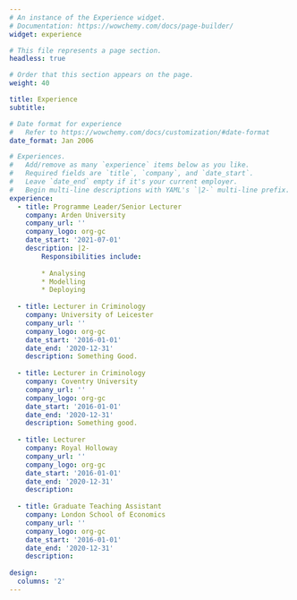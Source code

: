 ```yaml
---
# An instance of the Experience widget.
# Documentation: https://wowchemy.com/docs/page-builder/
widget: experience

# This file represents a page section.
headless: true

# Order that this section appears on the page.
weight: 40

title: Experience
subtitle:

# Date format for experience
#   Refer to https://wowchemy.com/docs/customization/#date-format
date_format: Jan 2006

# Experiences.
#   Add/remove as many `experience` items below as you like.
#   Required fields are `title`, `company`, and `date_start`.
#   Leave `date_end` empty if it's your current employer.
#   Begin multi-line descriptions with YAML's `|2-` multi-line prefix.
experience:
  - title: Programme Leader/Senior Lecturer
    company: Arden University
    company_url: ''
    company_logo: org-gc
    date_start: '2021-07-01'
    description: |2-
        Responsibilities include:
        
        * Analysing
        * Modelling
        * Deploying
        
  - title: Lecturer in Criminology
    company: University of Leicester
    company_url: ''
    company_logo: org-gc
    date_start: '2016-01-01'
    date_end: '2020-12-31'
    description: Something Good.
    
  - title: Lecturer in Criminology
    company: Coventry University
    company_url: ''
    company_logo: org-gc
    date_start: '2016-01-01'
    date_end: '2020-12-31'
    description: Something good.
    
  - title: Lecturer 
    company: Royal Holloway
    company_url: ''
    company_logo: org-gc
    date_start: '2016-01-01'
    date_end: '2020-12-31'
    description: 
    
  - title: Graduate Teaching Assistant
    company: London School of Economics
    company_url: ''
    company_logo: org-gc
    date_start: '2016-01-01'
    date_end: '2020-12-31'
    description: 
    
design:
  columns: '2'
---
```

